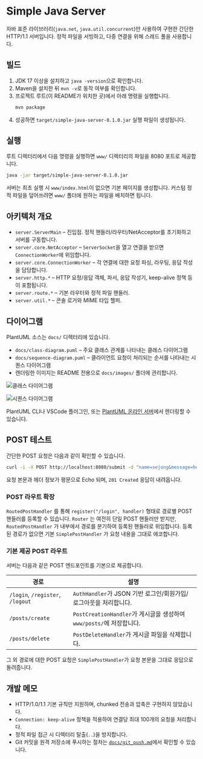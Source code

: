 # Simple Java Server

자바 표준 라이브러리(`java.net`, `java.util.concurrent`)만 사용하여 구현한 간단한 HTTP/1.1 서버입니다. 정적 파일을 서빙하고, 다중 연결을 위해 스레드 풀을 사용합니다.

## 빌드

1. JDK 17 이상을 설치하고 `java -version`으로 확인합니다.
2. Maven을 설치한 뒤 `mvn -v`로 동작 여부를 확인합니다.
3. 프로젝트 루트(이 README가 위치한 곳)에서 아래 명령을 실행합니다.
   ```bash
   mvn package
   ```
4. 성공하면 `target/simple-java-server-0.1.0.jar` 실행 파일이 생성됩니다.

## 실행

루트 디렉터리에서 다음 명령을 실행하면 `www/` 디렉터리의 파일을 8080 포트로 제공합니다.
```bash
java -jar target/simple-java-server-0.1.0.jar
```

서버는 최초 실행 시 `www/index.html`이 없으면 기본 페이지를 생성합니다. 커스텀 정적 파일을 덮어쓰려면 `www/` 폴더에 원하는 파일을 배치하면 됩니다.

## 아키텍처 개요

* `server.ServerMain` – 진입점. 정적 핸들러/라우터/NetAcceptor를 초기화하고 서버를 구동합니다.
* `server.core.NetAcceptor` – `ServerSocket`을 열고 연결을 받으면 `ConnectionWorker`에 위임합니다.
* `server.core.ConnectionWorker` – 각 연결에 대한 요청 파싱, 라우팅, 응답 작성을 담당합니다.
* `server.http.*` – HTTP 요청/응답 객체, 파서, 응답 작성기, keep-alive 정책 등이 포함됩니다.
* `server.route.*` – 기본 라우터와 정적 파일 핸들러.
* `server.util.*` – 콘솔 로거와 MIME 타입 헬퍼.

## 다이어그램

PlantUML 소스는 `docs/` 디렉터리에 있습니다.

* `docs/class-diagram.puml` – 주요 클래스 관계를 나타내는 클래스 다이어그램
* `docs/sequence-diagram.puml` – 클라이언트 요청이 처리되는 순서를 나타내는 시퀀스 다이어그램
* 렌더링한 이미지는 README 전용으로 `docs/images/` 폴더에 관리합니다.

![클래스 다이어그램](docs/images/class_diagram.png)

![시퀀스 다이어그램](docs/images/sequence_diagram.png)

PlantUML CLI나 VSCode 플러그인, 또는 [PlantUML 온라인 서버](https://www.plantuml.com/plantuml/)에서 렌더링할 수 있습니다.

## POST 테스트

간단한 POST 요청은 다음과 같이 확인할 수 있습니다.

```bash
curl -i -X POST http://localhost:8080/submit -d "name=sejong&message=hello"
```

요청 본문과 헤더 정보가 평문으로 Echo 되며, `201 Created` 응답이 내려옵니다.

### POST 라우트 확장

`RoutedPostHandler` 를 통해 `register("/login", handler)` 형태로 경로별 POST 핸들러를 등록할 수 있습니다.
`Router` 는 여전히 단일 POST 핸들러만 받지만, `RoutedPostHandler` 가 내부에서 경로를 분기하여
등록된 핸들러로 위임합니다. 등록된 경로가 없으면 기본 `SimplePostHandler` 가 요청 내용을 그대로 에코합니다.

### 기본 제공 POST 라우트

서버는 다음과 같은 POST 엔드포인트를 기본으로 제공합니다.

| 경로 | 설명 |
| --- | --- |
| `/login`, `/register`, `/logout` | `AuthHandler`가 JSON 기반 로그인/회원가입/로그아웃을 처리합니다. |
| `/posts/create` | `PostCreationHandler`가 게시글을 생성하여 `www/posts/`에 저장합니다. |
| `/posts/delete` | `PostDeleteHandler`가 게시글 파일을 삭제합니다. |

그 외 경로에 대한 POST 요청은 `SimplePostHandler`가 요청 본문을 그대로 응답으로 돌려줍니다.

## 개발 메모

* HTTP/1.0/1.1 기본 규칙만 지원하며, chunked 전송과 압축은 구현하지 않았습니다.
* `Connection: keep-alive` 정책을 적용하여 연결당 최대 100개의 요청을 처리합니다.
* 정적 파일 접근 시 디렉터리 탈출(`..`)을 방지합니다.
* Git 커밋을 원격 저장소에 푸시하는 절차는 [`docs/git_push.md`](docs/git_push.md)에서 확인할 수 있습니다.
